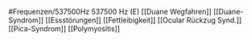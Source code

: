 #Frequenzen/537500Hz
537500 Hz (E)
[[Duane Wegfahren]]
[[Duane-Syndrom]]
[[Essstörungen]]
[[Fettleibigkeit]]
[[Ocular Rückzug Synd.]]
[[Pica-Syndrom]]
[[Polymyositis]]